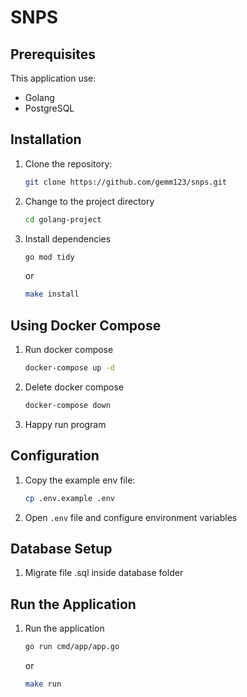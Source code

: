 # SNPS

## Prerequisites

This application use:

- Golang
- PostgreSQL

## Installation

1. Clone the repository:

   ```bash
   git clone https://github.com/gemm123/snps.git
   ```
   
2. Change to the project directory 

    ```bash
   cd golang-project
    ```

3. Install dependencies
    
    ```bash
   go mod tidy
   ```
   or
   ```bash
   make install
   ```
   
## Using Docker Compose

1. Run docker compose

   ```bash
   docker-compose up -d
   ```

2. Delete docker compose
   
   ```bash
   docker-compose down
   ```

3. Happy run program

## Configuration

1. Copy the example env file:

    ```bash
   cp .env.example .env
    ```

2. Open `.env` file and configure environment variables

## Database Setup

1. Migrate file .sql inside database folder

## Run the Application

1. Run the application
   
   ```bash
   go run cmd/app/app.go
   ```
   or
   ```bash
   make run
   ```

